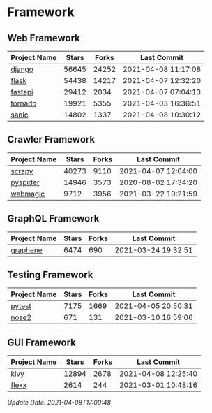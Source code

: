 # Framework

## Web Framework
| Project Name | Stars | Forks | Last Commit |
| ------------ | ----- | ----- | ----------- |
| [django](https://github.com/django/django) | 56645 | 24252 | 2021-04-08 11:17:08 |
| [flask](https://github.com/pallets/flask) | 54438 | 14217 | 2021-04-07 12:32:20 |
| [fastapi](https://github.com/tiangolo/fastapi) | 29412 | 2034 | 2021-04-07 07:04:13 |
| [tornado](https://github.com/tornadoweb/tornado) | 19921 | 5355 | 2021-04-03 16:36:51 |
| [sanic](https://github.com/sanic-org/sanic) | 14802 | 1337 | 2021-04-08 10:30:12 |

## Crawler Framework
| Project Name | Stars | Forks | Last Commit |
| ------------ | ----- | ----- | ----------- |
| [scrapy](https://github.com/scrapy/scrapy) | 40273 | 9110 | 2021-04-07 12:04:00 |
| [pyspider](https://github.com/binux/pyspider) | 14946 | 3573 | 2020-08-02 17:34:20 |
| [webmagic](https://github.com/code4craft/webmagic) | 9712 | 3956 | 2021-03-22 10:21:59 |

## GraphQL Framework
| Project Name | Stars | Forks | Last Commit |
| ------------ | ----- | ----- | ----------- |
| [graphene](https://github.com/graphql-python/graphene) | 6474 | 690 | 2021-03-24 19:32:51 |

## Testing Framework
| Project Name | Stars | Forks | Last Commit |
| ------------ | ----- | ----- | ----------- |
| [pytest](https://github.com/pytest-dev/pytest) | 7175 | 1669 | 2021-04-05 20:50:31 |
| [nose2](https://github.com/nose-devs/nose2) | 671 | 131 | 2021-03-10 16:59:06 |

## GUI Framework
| Project Name | Stars | Forks | Last Commit |
| ------------ | ----- | ----- | ----------- |
| [kivy](https://github.com/kivy/kivy) | 12894 | 2678 | 2021-04-08 12:25:40 |
| [flexx](https://github.com/flexxui/flexx) | 2614 | 244 | 2021-03-01 10:48:16 |

*Update Date: 2021-04-08T17:00:48*
